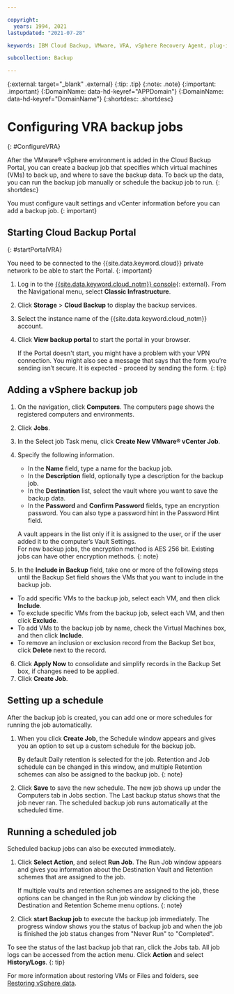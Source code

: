 ```yaml
---

copyright:
  years: 1994, 2021
lastupdated: "2021-07-28"

keywords: IBM Cloud Backup, VMware, VRA, vSphere Recovery Agent, plug-in, plugin, EVault, Carbonite, vSphere

subcollection: Backup

---
```

{:external: target="_blank" .external}
{:tip: .tip}
{:note: .note}
{:important: .important}
{:DomainName: data-hd-keyref="APPDomain"}
{:DomainName: data-hd-keyref="DomainName"}
{:shortdesc: .shortdesc}

# Configuring VRA backup jobs
{: #ConfigureVRA}

After the VMware&reg; vSphere environment is added in the Cloud Backup Portal, you can create a backup job that specifies which virtual machines (VMs) to back up, and where to save the backup data. To back up the data, you can run the backup job manually or schedule the backup job to run.
{: shortdesc}

You must configure vault settings and vCenter information before you can add a backup job.
{: important}

## Starting Cloud Backup Portal
{: #startPortalVRA}

You need to be connected to the {{site.data.keyword.cloud}} private network to be able to start the Portal.
{: important}

1. Log in to the [{{site.data.keyword.cloud_notm}} console](https://{DomainName}){: external}. From the Navigational menu, select **Classic Infrastructure**.
2. Click **Storage** > **Cloud Backup** to display the backup services.
3. Select the instance name of the {{site.data.keyword.cloud_notm}} account.
4. Click **View backup portal** to start the portal in your browser.

   If the Portal doesn't start, you might have a problem with your VPN connection. You might also see a message that says that the form you’re sending isn’t secure. It is expected - proceed by sending the form.
   {: tip}

## Adding a vSphere backup job

1. On the navigation, click **Computers**. The computers page shows the registered computers and environments.
2. Click **Jobs**.
3. In the Select job Task menu, click **Create New VMware&reg; vCenter Job**.
4. Specify the following information.
   * In the **Name** field, type a name for the backup job.
   * In the **Description** field, optionally type a description for the backup job.
   * In the **Destination** list, select the vault where you want to save the backup data.
   * In the **Password** and **Confirm Password** fields, type an encryption password. You can also type a password hint in the Password Hint field.

   A vault appears in the list only if it is assigned to the user, or if the user added it to the computer’s Vault Settings.<br/>
   For new backup jobs, the encryption method is AES 256 bit. Existing jobs can have other encryption methods.
   {: note}

5.	In the **Include in Backup** field, take one or more of the following steps until the Backup Set field shows the VMs that you want to include in the backup job.

   * To add specific VMs to the backup job, select each VM, and then click **Include**.
   * To exclude specific VMs from the backup job, select each VM, and then click **Exclude**.
   * To add VMs to the backup job by name, check the Virtual Machines box, and then click **Include**.
   * To remove an inclusion or exclusion record from the Backup Set box, click **Delete** next to the record.

6. Click **Apply Now** to consolidate and simplify records in the Backup Set box, if changes need to be applied.
7. Click **Create Job**.

## Setting up a schedule

After the backup job is created, you can add one or more schedules for running the job automatically.

1. When you click **Create Job**, the Schedule window appears and gives you an option to set up a custom schedule for the backup job.

   By default Daily retention is selected for the job. Retention and Job schedule can be changed in this window, and multiple Retention schemes can also be assigned to the backup job.
   {: note}
2. Click **Save** to save the new schedule. The new job shows up under the Computers tab in Jobs section. The Last backup status shows that the job never ran. The scheduled backup job runs automatically at the scheduled time.

## Running a scheduled job

Scheduled backup jobs can also be executed immediately.

1. Click **Select Action**, and select **Run Job**. The Run Job window appears and gives you information about the Destination Vault and Retention schemes that are assigned to the job.

   If multiple vaults and retention schemes are assigned to the job, these options can be changed in the Run job window by clicking the Destination and Retention Scheme menu options.
   {: note}

2. Click **start Backup job** to execute the backup job immediately. The progress window shows you the status of backup job and when the job is finished the job status changes from "Never Run" to "Completed".

To see the status of the last backup job that ran, click the Jobs tab. All job logs can be accessed from the action menu. Click **Action** and select **History/Logs**.
{: tip}

For more information about restoring VMs or Files and folders, see [Restoring vSphere data](/docs/Backup?topic=Backup-VRARestore#VRARestore).
